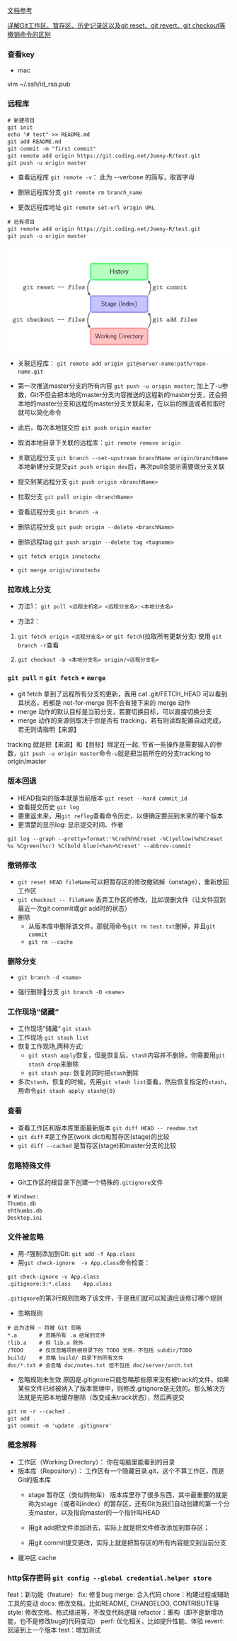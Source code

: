 [文档参考](http://www.liaoxuefeng.com/wiki/0013739516305929606dd18361248578c67b8067c8c017b000/0013758404317281e54b6f5375640abbb11e67be4cd49e0000)

[详解Git工作区、暂存区、历史记录区以及git reset、git revert、git checkout等撤销命令的区别](http://josh-persistence.iteye.com/blog/2215214)

### 查看key

- mac

vim ~/.ssh/id_rsa.pub

### 远程库

```
# 新建项目
git init
echo "# test" >> README.md
git add README.md
git commit -m "first commit"
git remote add origin https://git.coding.net/Joeny-R/test.git
git push -u origin master
```
- 查看远程库 `git remote -v`： 此为 --verbose 的简写，取首字母

- 删除远程库分支 `git remote rm branch_name`

- 更改远程库地址 `git remote set-url origin URL`

```
# 已有项目
git remote add origin https://git.coding.net/Joeny-R/test.git
git push -u origin master
```
![git](/img/git/git.01.png)

- 关联远程库： `git remote add origin git@server-name:path/repo-name.git`

 

- 第一次推送master分支的所有内容 `git push -u origin master`;
  加上了-u参数，Git不但会把本地的master分支内容推送的远程新的master分支，还会把本地的master分支和远程的master分支关联起来，在以后的推送或者拉取时就可以简化命令
- 此后，每次本地提交后 `git push origin master`

- 取消本地目录下关联的远程库：`git remote remove origin`
- 关联远程分支 `git branch --set-upstream branchName origin/branchName`
  本地新建分支提交`git push origin dev`后，再次pull会提示需要做分支关联

- 提交到某远程分支 `git push origin <branchName>`
- 拉取分支 `git pull origin <branchName>`


- 查看远程分支 `git branch -a`
- 删除远程分支 `git push origin --delete <branchName>`
- 删除远程tag `git push origin --delete tag <tagname>`

- `git fetch origin innotechx`
- `git merge origin/innotechx`

### 拉取线上分支
- 方法1： 
`git pull <远程主机名> <远程分支名>:<本地分支名>`

- 方法2： 
1. `git fetch origin <远程分支名>` or `git fetch`(拉取所有更新分支)
  使用 `git branch -r`查看

2. `git checkout -b <本地分支名> origin/<远程分支名>`


### `git pull` = `git fetch` + `merge`
- git fetch 拿到了远程所有分支的更新，我用 cat .git/FETCH_HEAD 可以看到其状态，若都是 not-for-merge 则不会有接下来的 merge 动作
- merge 动作的默认目标是当前分支，若要切换目标，可以直接切换分支
- merge 动作的来源则取决于你是否有 tracking，若有则读取配置自动完成，若无则请指明【来源】

 tracking 就是把【来源】和【目标】绑定在一起, 节省一些操作是需要输入的参数，`git push -u origin master`命令`-u`就是把当前所在的分支tracking to origin/master 

### 版本回退
- HEAD指向的版本就是当前版本 `git reset --hard commit_id`
- 查看提交历史 `git log`
- 要重返未来，用`git reflog`查看命令历史，以便确定要回到未来的哪个版本
- 更清楚的显示log: 显示提交时间、作者
```
git log --graph --pretty=format:'%Cred%h%Creset -%C(yellow)%d%Creset %s %Cgreen(%cr) %C(bold blue)<%an>%Creset' --abbrev-commit
```

### 撤销修改
- `git reset HEAD fileName`可以把暂存区的修改撤销掉（unstage），重新放回工作区
- `git checkout -- fileName` 丢弃工作区的修改，比如误删文件（让文件回到最近一次git commit或git add时的状态） 
- 删除
  - 从版本库中删除该文件，那就用命令`git rm test.txt`删掉，并且`git commit`
  - `git rm --cache`

### 删除分支
- `git branch -d <name>`

- 强行删除分支 `git branch -D <name>`

### 工作现场“储藏“

- 工作现场“储藏“ `git stash`
- 工作现场 `git stash list`
- 恢复工作现场,两种方式:
  - `git stash apply`恢复，但是恢复后，`stash`内容并不删除，你需要用`git stash drop`来删除
  - `git stash pop`: 恢复的同时把`stash`删除
- 多次`stash`，恢复的时候，先用`git stash list`查看，然后恢复指定的`stash`，用命令`git stash apply stash@{0}`

### 查看
- 查看工作区和版本库里面最新版本 `git diff HEAD -- readme.txt`
- `git diff`   #是工作区(work dict)和暂存区(stage)的比较
- `git diff --cached`  是暂存区(stage)和master分支的比较


### 忽略特殊文件

- Git工作区的根目录下创建一个特殊的`.gitignore`文件

```
# Windows:
Thumbs.db
ehthumbs.db
Desktop.ini
```

### 文件被忽略
- 用-f强制添加到Git: `git add -f App.class`
- 用`git check-ignore  -v App.class`命令检查：

```
git check-ignore -v App.class
.gitignore:3:*.class    App.class
```
`.gitignore`的第3行规则忽略了该文件，于是我们就可以知道应该修订哪个规则

- 忽略规则
```
# 此为注释 – 将被 Git 忽略
*.a       # 忽略所有 .a 结尾的文件
!lib.a    # 但 lib.a 除外
/TODO     # 仅仅忽略项目根目录下的 TODO 文件，不包括 subdir/TODO
build/    # 忽略 build/ 目录下的所有文件
doc/*.txt # 会忽略 doc/notes.txt 但不包括 doc/server/arch.txt
```

- 忽略规则未生效
原因是.gitignore只能忽略那些原来没有被track的文件，如果某些文件已经被纳入了版本管理中，则修改.gitignore是无效的。那么解决方法就是先把本地缓存删除（改变成未track状态），然后再提交
```
git rm -r --cached .
git add .
git commit -m 'update .gitignore'
```

### 概念解释

- 工作区（Working Directory）： 你在电脑里能看到的目录
- 版本库（Repository）： 工作区有一个隐藏目录.git，这个不算工作区，而是Git的版本库
  - stage 暂存区（类似购物车）
  版本库里存了很多东西，其中最重要的就是称为stage（或者叫index）的暂存区，还有Git为我们自动创建的第一个分支master，以及指向master的一个指针叫HEAD
  
  - 用git add把文件添加进去，实际上就是把文件修改添加到暂存区；
  - 用git commit提交更改，实际上就是把暂存区的所有内容提交到当前分支
- 缓冲区 cache


### http保存密码 `git config --global credential.helper store`



feat：新功能（feature）
fix: 修复bug
merge: 合入代码
chore：构建过程或辅助工具的变动
docs: 修改文档，比如README, CHANGELOG, CONTRIBUTE等
style: 修改空格、格式缩进等，不改变代码逻辑
refactor：重构（即不是新增功能，也不是修改bug的代码变动）
perf: 优化相关，比如提升性能、体验
revert: 回滚到上一个版本
test：增加测试
